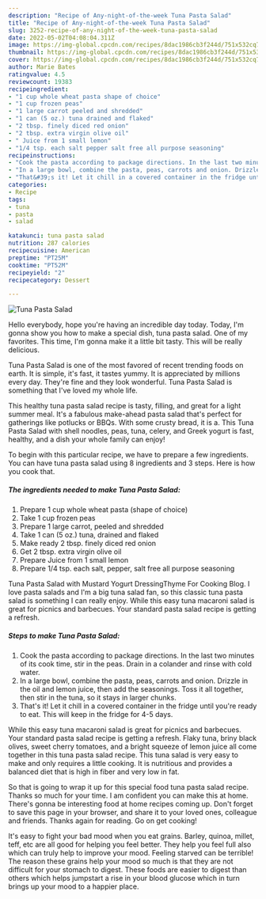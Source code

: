 ```yaml
---
description: "Recipe of Any-night-of-the-week Tuna Pasta Salad"
title: "Recipe of Any-night-of-the-week Tuna Pasta Salad"
slug: 3252-recipe-of-any-night-of-the-week-tuna-pasta-salad
date: 2022-05-02T04:08:04.311Z
image: https://img-global.cpcdn.com/recipes/8dac1986cb3f244d/751x532cq70/tuna-pasta-salad-recipe-main-photo.jpg
thumbnail: https://img-global.cpcdn.com/recipes/8dac1986cb3f244d/751x532cq70/tuna-pasta-salad-recipe-main-photo.jpg
cover: https://img-global.cpcdn.com/recipes/8dac1986cb3f244d/751x532cq70/tuna-pasta-salad-recipe-main-photo.jpg
author: Marie Bates
ratingvalue: 4.5
reviewcount: 19383
recipeingredient:
- "1 cup whole wheat pasta shape of choice"
- "1 cup frozen peas"
- "1 large carrot peeled and shredded"
- "1 can (5 oz.) tuna drained and flaked"
- "2 tbsp. finely diced red onion"
- "2 tbsp. extra virgin olive oil"
- " Juice from 1 small lemon"
- "1/4 tsp. each salt pepper salt free all purpose seasoning"
recipeinstructions:
- "Cook the pasta according to package directions. In the last two minutes of its cook time, stir in the peas. Drain in a colander and rinse with cold water."
- "In a large bowl, combine the pasta, peas, carrots and onion. Drizzle in the oil and lemon juice, then add the seasonings. Toss it all together, then stir in the tuna, so it stays in larger chunks."
- "That&#39;s it! Let it chill in a covered container in the fridge until you&#39;re ready to eat. This will keep in the fridge for 4-5 days."
categories:
- Recipe
tags:
- tuna
- pasta
- salad

katakunci: tuna pasta salad 
nutrition: 287 calories
recipecuisine: American
preptime: "PT25M"
cooktime: "PT52M"
recipeyield: "2"
recipecategory: Dessert

---
```



![Tuna Pasta Salad](https://img-global.cpcdn.com/recipes/8dac1986cb3f244d/751x532cq70/tuna-pasta-salad-recipe-main-photo.jpg)

Hello everybody, hope you're having an incredible day today. Today, I'm gonna show you how to make a special dish, tuna pasta salad. One of my favorites. This time, I'm gonna make it a little bit tasty. This will be really delicious.

Tuna Pasta Salad is one of the most favored of recent trending foods on earth. It is simple, it's fast, it tastes yummy. It is appreciated by millions every day. They're fine and they look wonderful. Tuna Pasta Salad is something that I've loved my whole life.

This healthy tuna pasta salad recipe is tasty, filling, and great for a light summer meal. It&#39;s a fabulous make-ahead pasta salad that&#39;s perfect for gatherings like potlucks or BBQs. With some crusty bread, it is a. This Tuna Pasta Salad with shell noodles, peas, tuna, celery, and Greek yogurt is fast, healthy, and a dish your whole family can enjoy!


To begin with this particular recipe, we have to prepare a few ingredients. You can have tuna pasta salad using 8 ingredients and 3 steps. Here is how you cook that.

<!--inarticleads1-->

##### The ingredients needed to make Tuna Pasta Salad:

1. Prepare 1 cup whole wheat pasta (shape of choice)
1. Take 1 cup frozen peas
1. Prepare 1 large carrot, peeled and shredded
1. Take 1 can (5 oz.) tuna, drained and flaked
1. Make ready 2 tbsp. finely diced red onion
1. Get 2 tbsp. extra virgin olive oil
1. Prepare  Juice from 1 small lemon
1. Prepare 1/4 tsp. each salt, pepper, salt free all purpose seasoning


Tuna Pasta Salad with Mustard Yogurt DressingThyme For Cooking Blog. I love pasta salads and I&#39;m a big tuna salad fan, so this classic tuna pasta salad is something I can really enjoy. While this easy tuna macaroni salad is great for picnics and barbecues. Your standard pasta salad recipe is getting a refresh. 

<!--inarticleads2-->

##### Steps to make Tuna Pasta Salad:

1. Cook the pasta according to package directions. In the last two minutes of its cook time, stir in the peas. Drain in a colander and rinse with cold water.
1. In a large bowl, combine the pasta, peas, carrots and onion. Drizzle in the oil and lemon juice, then add the seasonings. Toss it all together, then stir in the tuna, so it stays in larger chunks.
1. That&#39;s it! Let it chill in a covered container in the fridge until you&#39;re ready to eat. This will keep in the fridge for 4-5 days.


While this easy tuna macaroni salad is great for picnics and barbecues. Your standard pasta salad recipe is getting a refresh. Flaky tuna, briny black olives, sweet cherry tomatoes, and a bright squeeze of lemon juice all come together in this tuna pasta salad recipe. This tuna salad is very easy to make and only requires a little cooking. It is nutritious and provides a balanced diet that is high in fiber and very low in fat. 

So that is going to wrap it up for this special food tuna pasta salad recipe. Thanks so much for your time. I am confident you can make this at home. There's gonna be interesting food at home recipes coming up. Don't forget to save this page in your browser, and share it to your loved ones, colleague and friends. Thanks again for reading. Go on get cooking!

It's easy to fight your bad mood when you eat grains. Barley, quinoa, millet, teff, etc are all good for helping you feel better. They help you feel full also which can truly help to improve your mood. Feeling starved can be terrible! The reason these grains help your mood so much is that they are not difficult for your stomach to digest. These foods are easier to digest than others which helps jumpstart a rise in your blood glucose which in turn brings up your mood to a happier place.
